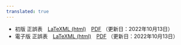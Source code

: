 ```yaml
---
translated: true
---
```

* 初版 正誤表　[LaTeXML (html)](firstEdition/)　[PDF](./firstEdition/firstEditionPDF.pdf) （更新日：2022年10月13日）
* 電子版 正誤表　[LaTeXML (html)](e-pubEdition/)　[PDF](./e-pubEdition/e-pubEditionPDF.pdf) （更新日：2022年10月13日）

